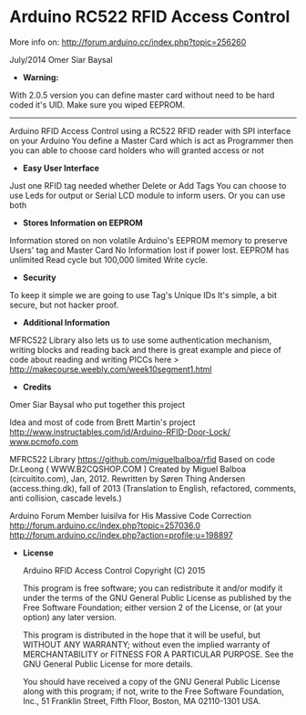 Arduino RC522 RFID Access Control
=======

More info on: 
http://forum.arduino.cc/index.php?topic=256260

July/2014 Omer Siar Baysal

 * **Warning:**
 
With 2.0.5 version you can define master card without need
to be hard coded it's UID. Make sure you wiped EEPROM.

--------

Arduino RFID Access Control using a RC522 RFID 
reader with SPI interface on your Arduino
You define a Master Card which is act as Programmer
then you can able to choose card holders 
who will granted access or not

 * **Easy User Interface**

Just one RFID tag needed whether Delete or Add Tags
You can choose to use Leds for output or
Serial LCD module to inform users. Or you can use both

 * **Stores Information on EEPROM**

Information stored on non volatile Arduino's EEPROM 
memory to preserve Users' tag and Master Card
No Information lost if power lost. EEPROM has unlimited
Read cycle but 100,000 limited Write cycle. 

 * **Security**

To keep it simple we are going to use Tag's Unique IDs
It's simple, a bit secure, but not hacker proof.

 * **Additional Information**

MFRC522 Library also lets us to use some authentication
mechanism, writing blocks and reading back
and there is great example and piece of code
about reading and writing PICCs
here > http://makecourse.weebly.com/week10segment1.html

 * **Credits**

Omer Siar Baysal who put together this project

Idea and most of code from Brett Martin's project
http://www.instructables.com/id/Arduino-RFID-Door-Lock/
www.pcmofo.com

MFRC522 Library
https://github.com/miguelbalboa/rfid
Based on code Dr.Leong   ( WWW.B2CQSHOP.COM )
Created by Miguel Balboa (circuitito.com), Jan, 2012.
Rewritten by Søren Thing Andersen (access.thing.dk), fall of 2013 
(Translation to English, refactored, comments, anti collision, cascade levels.)

Arduino Forum Member luisilva for His Massive Code Correction
http://forum.arduino.cc/index.php?topic=257036.0
http://forum.arduino.cc/index.php?action=profile;u=198897

 * **License**

    Arduino RFID Access Control
    Copyright (C) 2015 <Omer Siar Baysal>

    This program is free software; you can redistribute it and/or modify
    it under the terms of the GNU General Public License as published by
    the Free Software Foundation; either version 2 of the License, or
    (at your option) any later version.

    This program is distributed in the hope that it will be useful,
    but WITHOUT ANY WARRANTY; without even the implied warranty of
    MERCHANTABILITY or FITNESS FOR A PARTICULAR PURPOSE.  See the
    GNU General Public License for more details.

    You should have received a copy of the GNU General Public License along
    with this program; if not, write to the Free Software Foundation, Inc.,
    51 Franklin Street, Fifth Floor, Boston, MA 02110-1301 USA.
